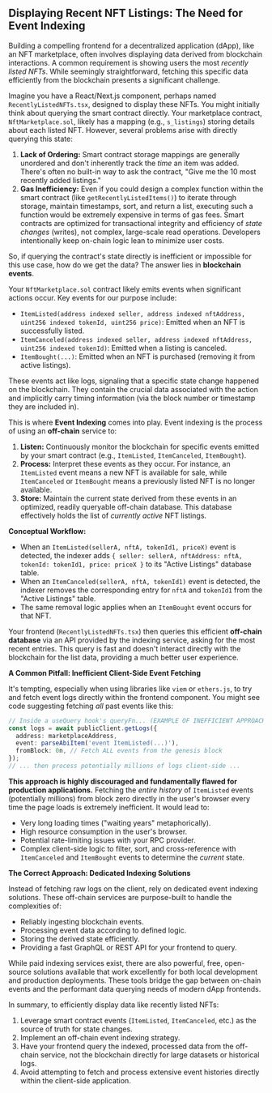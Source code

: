 ## Displaying Recent NFT Listings: The Need for Event Indexing

Building a compelling frontend for a decentralized application (dApp), like an NFT marketplace, often involves displaying data derived from blockchain interactions. A common requirement is showing users the most *recently listed NFTs*. While seemingly straightforward, fetching this specific data efficiently from the blockchain presents a significant challenge.

Imagine you have a React/Next.js component, perhaps named `RecentlyListedNFTs.tsx`, designed to display these NFTs. You might initially think about querying the smart contract directly. Your marketplace contract, `NftMarketplace.sol`, likely has a mapping (e.g., `s_listings`) storing details about each listed NFT. However, several problems arise with directly querying this state:

1.  **Lack of Ordering:** Smart contract storage mappings are generally unordered and don't inherently track the *time* an item was added. There's often no built-in way to ask the contract, "Give me the 10 most recently added listings."
2.  **Gas Inefficiency:** Even if you could design a complex function within the smart contract (like `getRecentlyListedItems()`) to iterate through storage, maintain timestamps, sort, and return a list, executing such a function would be extremely expensive in terms of gas fees. Smart contracts are optimized for transactional integrity and efficiency of *state changes* (writes), not complex, large-scale read operations. Developers intentionally keep on-chain logic lean to minimize user costs.

So, if querying the contract's state directly is inefficient or impossible for this use case, how do we get the data? The answer lies in **blockchain events**.

Your `NftMarketplace.sol` contract likely emits events when significant actions occur. Key events for our purpose include:

*   `ItemListed(address indexed seller, address indexed nftAddress, uint256 indexed tokenId, uint256 price)`: Emitted when an NFT is successfully listed.
*   `ItemCanceled(address indexed seller, address indexed nftAddress, uint256 indexed tokenId)`: Emitted when a listing is canceled.
*   `ItemBought(...)`: Emitted when an NFT is purchased (removing it from active listings).

These events act like logs, signaling that a specific state change happened on the blockchain. They contain the crucial data associated with the action and implicitly carry timing information (via the block number or timestamp they are included in).

This is where **Event Indexing** comes into play. Event indexing is the process of using an **off-chain** service to:

1.  **Listen:** Continuously monitor the blockchain for specific events emitted by your smart contract (e.g., `ItemListed`, `ItemCanceled`, `ItemBought`).
2.  **Process:** Interpret these events as they occur. For instance, an `ItemListed` event means a new NFT is available for sale, while `ItemCanceled` or `ItemBought` means a previously listed NFT is no longer available.
3.  **Store:** Maintain the current state derived from these events in an optimized, readily queryable off-chain database. This database effectively holds the list of *currently active* NFT listings.

**Conceptual Workflow:**

*   When an `ItemListed(sellerA, nftA, tokenId1, priceX)` event is detected, the indexer adds `{ seller: sellerA, nftAddress: nftA, tokenId: tokenId1, price: priceX }` to its "Active Listings" database table.
*   When an `ItemCanceled(sellerA, nftA, tokenId1)` event is detected, the indexer removes the corresponding entry for `nftA` and `tokenId1` from the "Active Listings" table.
*   The same removal logic applies when an `ItemBought` event occurs for that NFT.

Your frontend (`RecentlyListedNFTs.tsx`) then queries this efficient **off-chain database** via an API provided by the indexing service, asking for the most recent entries. This query is fast and doesn't interact directly with the blockchain for the list data, providing a much better user experience.

**A Common Pitfall: Inefficient Client-Side Event Fetching**

It's tempting, especially when using libraries like `viem` or `ethers.js`, to try and fetch event logs directly within the frontend component. You might see code suggesting fetching *all* past events like this:

```typescript
// Inside a useQuery hook's queryFn... (EXAMPLE OF INEFFICIENT APPROACH)
const logs = await publicClient.getLogs({
  address: marketplaceAddress,
  event: parseAbiItem('event ItemListed(...)'),
  fromBlock: 0n, // Fetch ALL events from the genesis block
});
// ... then process potentially millions of logs client-side ...
```

**This approach is highly discouraged and fundamentally flawed for production applications.** Fetching the *entire history* of `ItemListed` events (potentially millions) from block zero directly in the user's browser every time the page loads is extremely inefficient. It would lead to:

*   Very long loading times ("waiting years" metaphorically).
*   High resource consumption in the user's browser.
*   Potential rate-limiting issues with your RPC provider.
*   Complex client-side logic to filter, sort, and cross-reference with `ItemCanceled` and `ItemBought` events to determine the *current* state.

**The Correct Approach: Dedicated Indexing Solutions**

Instead of fetching raw logs on the client, rely on dedicated event indexing solutions. These off-chain services are purpose-built to handle the complexities of:

*   Reliably ingesting blockchain events.
*   Processing event data according to defined logic.
*   Storing the derived state efficiently.
*   Providing a fast GraphQL or REST API for your frontend to query.

While paid indexing services exist, there are also powerful, free, open-source solutions available that work excellently for both local development and production deployments. These tools bridge the gap between on-chain events and the performant data querying needs of modern dApp frontends.

In summary, to efficiently display data like recently listed NFTs:

1.  Leverage smart contract events (`ItemListed`, `ItemCanceled`, etc.) as the source of truth for state changes.
2.  Implement an off-chain event indexing strategy.
3.  Have your frontend query the indexed, processed data from the off-chain service, not the blockchain directly for large datasets or historical logs.
4.  Avoid attempting to fetch and process extensive event histories directly within the client-side application.